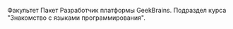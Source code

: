 Факультет Пакет Разработчик платформы GeekBrains.
Подраздел курса "Знакомство с языками программирования".
